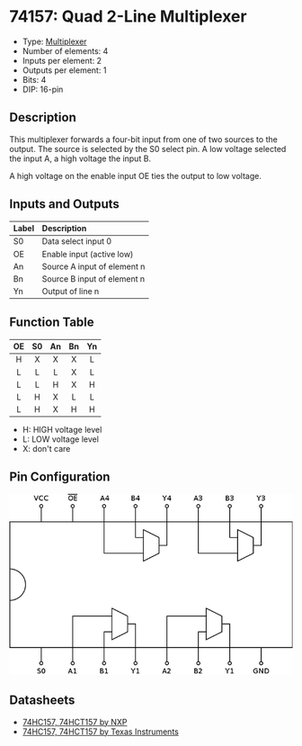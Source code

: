 # 74157: Quad 2-Line Multiplexer

- Type: [Multiplexer](encoders_decoders.md)
- Number of elements: 4
- Inputs per element: 2
- Outputs per element: 1
- Bits: 4
- DIP: 16-pin

## Description

This multiplexer forwards a four-bit input from one of two sources to the output.
The source is selected by the S0 select pin. A low voltage selected the input A, a high voltage the input B.

A high voltage on the enable input OE ties the output to low voltage.

## Inputs and Outputs

| Label | Description                 |
|:----- |:--------------------------- |
| S0    | Data select input 0         |
| OE    | Enable input (active low)   |
| An    | Source A input of element n |
| Bn    | Source B input of element n |
| Yn    | Output of line n            |

## Function Table

| OE  | S0  | An  | Bn  | Yn  |
|:---:|:---:|:---:|:---:|:---:|
| H   | X   | X   | X   | L   |
| L   | L   | L   | X   | L   |
| L   | L   | H   | X   | H   |
| L   | H   | X   | L   | L   |
| L   | H   | X   | H   | H   |

- H: HIGH voltage level
- L: LOW voltage level
- X: don't care

## Pin Configuration

![](74157-dip.png)


## Datasheets

- [74HC157, 74HCT157 by NXP](http://www.nxp.com/documents/data_sheet/74HC_HCT157.pdf)
- [74HC157, 74HCT157 by Texas Instruments](http://www.ti.com/lit/ds/symlink/cd74hct157.pdf)
